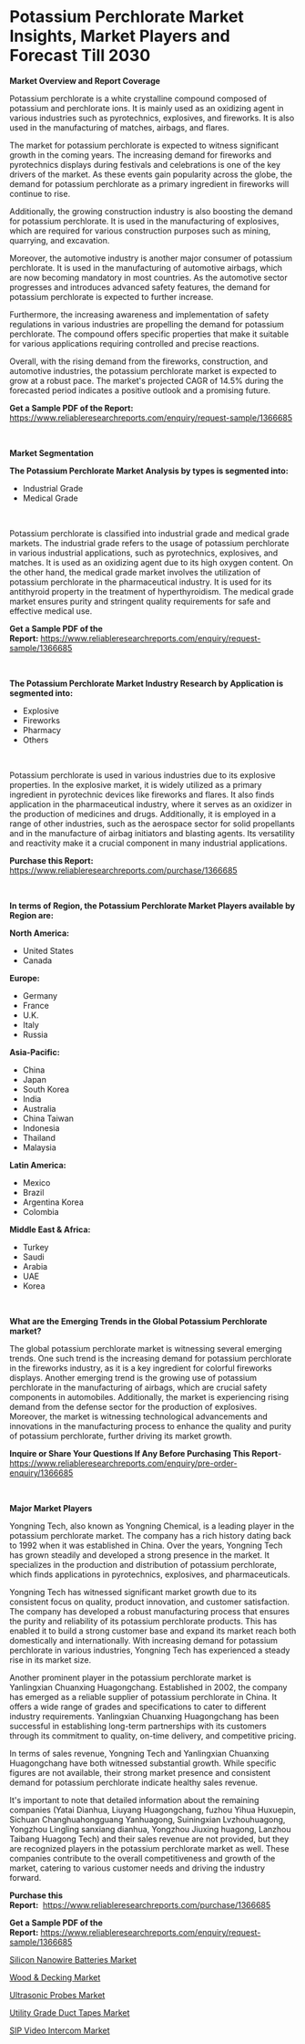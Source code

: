 <p><h1>Potassium Perchlorate Market Insights, Market Players and Forecast Till 2030</h1></p><p><strong>Market Overview and Report Coverage</strong></p>
<p><p>Potassium perchlorate is a white crystalline compound composed of potassium and perchlorate ions. It is mainly used as an oxidizing agent in various industries such as pyrotechnics, explosives, and fireworks. It is also used in the manufacturing of matches, airbags, and flares.</p><p>The market for potassium perchlorate is expected to witness significant growth in the coming years. The increasing demand for fireworks and pyrotechnics displays during festivals and celebrations is one of the key drivers of the market. As these events gain popularity across the globe, the demand for potassium perchlorate as a primary ingredient in fireworks will continue to rise.</p><p>Additionally, the growing construction industry is also boosting the demand for potassium perchlorate. It is used in the manufacturing of explosives, which are required for various construction purposes such as mining, quarrying, and excavation.</p><p>Moreover, the automotive industry is another major consumer of potassium perchlorate. It is used in the manufacturing of automotive airbags, which are now becoming mandatory in most countries. As the automotive sector progresses and introduces advanced safety features, the demand for potassium perchlorate is expected to further increase.</p><p>Furthermore, the increasing awareness and implementation of safety regulations in various industries are propelling the demand for potassium perchlorate. The compound offers specific properties that make it suitable for various applications requiring controlled and precise reactions.</p><p>Overall, with the rising demand from the fireworks, construction, and automotive industries, the potassium perchlorate market is expected to grow at a robust pace. The market's projected CAGR of 14.5% during the forecasted period indicates a positive outlook and a promising future.</p></p>
<p><strong>Get a Sample PDF of the Report:</strong> <a href="https://www.reliableresearchreports.com/enquiry/request-sample/1366685">https://www.reliableresearchreports.com/enquiry/request-sample/1366685</a></p>
<p>&nbsp;</p>
<p><strong>Market Segmentation</strong></p>
<p><strong>The Potassium Perchlorate Market Analysis by types is segmented into:</strong></p>
<p><ul><li>Industrial Grade</li><li>Medical Grade</li></ul></p>
<p>&nbsp;</p>
<p><p>Potassium perchlorate is classified into industrial grade and medical grade markets. The industrial grade refers to the usage of potassium perchlorate in various industrial applications, such as pyrotechnics, explosives, and matches. It is used as an oxidizing agent due to its high oxygen content. On the other hand, the medical grade market involves the utilization of potassium perchlorate in the pharmaceutical industry. It is used for its antithyroid property in the treatment of hyperthyroidism. The medical grade market ensures purity and stringent quality requirements for safe and effective medical use.</p></p>
<p><strong>Get a Sample PDF of the Report:</strong>&nbsp;<a href="https://www.reliableresearchreports.com/enquiry/request-sample/1366685">https://www.reliableresearchreports.com/enquiry/request-sample/1366685</a></p>
<p>&nbsp;</p>
<p><strong>The Potassium Perchlorate Market Industry Research by Application is segmented into:</strong></p>
<p><ul><li>Explosive</li><li>Fireworks</li><li>Pharmacy</li><li>Others</li></ul></p>
<p>&nbsp;</p>
<p><p>Potassium perchlorate is used in various industries due to its explosive properties. In the explosive market, it is widely utilized as a primary ingredient in pyrotechnic devices like fireworks and flares. It also finds application in the pharmaceutical industry, where it serves as an oxidizer in the production of medicines and drugs. Additionally, it is employed in a range of other industries, such as the aerospace sector for solid propellants and in the manufacture of airbag initiators and blasting agents. Its versatility and reactivity make it a crucial component in many industrial applications.</p></p>
<p><strong>Purchase this Report:</strong>&nbsp; <a href="https://www.reliableresearchreports.com/purchase/1366685">https://www.reliableresearchreports.com/purchase/1366685</a></p>
<p>&nbsp;</p>
<p><strong>In terms of Region, the Potassium Perchlorate Market Players available by Region are:</strong></p>
<p>
    <p> <strong> North America: </strong>
        <ul>
            <li>United States</li>
            <li>Canada</li>
        </ul>
        </p> 
    <p> <strong> Europe: </strong>
        <ul>
            <li>Germany</li>
            <li>France</li>
            <li>U.K.</li>
            <li>Italy</li>
            <li>Russia</li>
        </ul>
        </p> 
    <p> <strong> Asia-Pacific: </strong>
        <ul>
            <li>China</li>
            <li>Japan</li>
            <li>South Korea</li>
            <li>India</li>
            <li>Australia</li>
            <li>China Taiwan</li>
            <li>Indonesia</li>
            <li>Thailand</li>
            <li>Malaysia</li>
        </ul>
        </p> 
    <p> <strong> Latin America: </strong>
        <ul>
            <li>Mexico</li>
            <li>Brazil</li>
            <li>Argentina Korea</li>
            <li>Colombia</li>
        </ul>
        </p> 
    <p> <strong> Middle East & Africa: </strong>
        <ul>
            <li>Turkey</li>
            <li>Saudi</li>
            <li>Arabia</li>
            <li>UAE</li>
            <li>Korea</li>
        </ul>
    </p>
    </p>
<p>&nbsp;</p>
<p><strong>What are the Emerging Trends in the Global Potassium Perchlorate market?</strong></p>
<p><p>The global potassium perchlorate market is witnessing several emerging trends. One such trend is the increasing demand for potassium perchlorate in the fireworks industry, as it is a key ingredient for colorful fireworks displays. Another emerging trend is the growing use of potassium perchlorate in the manufacturing of airbags, which are crucial safety components in automobiles. Additionally, the market is experiencing rising demand from the defense sector for the production of explosives. Moreover, the market is witnessing technological advancements and innovations in the manufacturing process to enhance the quality and purity of potassium perchlorate, further driving its market growth.</p></p>
<p><strong>Inquire or Share Your Questions If Any Before Purchasing This Report</strong>- <a href="https://www.reliableresearchreports.com/enquiry/pre-order-enquiry/1366685">https://www.reliableresearchreports.com/enquiry/pre-order-enquiry/1366685</a></p>
<p>&nbsp;</p>
<p><strong>Major Market Players</strong></p>
<p><p>Yongning Tech, also known as Yongning Chemical, is a leading player in the potassium perchlorate market. The company has a rich history dating back to 1992 when it was established in China. Over the years, Yongning Tech has grown steadily and developed a strong presence in the market. It specializes in the production and distribution of potassium perchlorate, which finds applications in pyrotechnics, explosives, and pharmaceuticals.</p><p>Yongning Tech has witnessed significant market growth due to its consistent focus on quality, product innovation, and customer satisfaction. The company has developed a robust manufacturing process that ensures the purity and reliability of its potassium perchlorate products. This has enabled it to build a strong customer base and expand its market reach both domestically and internationally. With increasing demand for potassium perchlorate in various industries, Yongning Tech has experienced a steady rise in its market size.</p><p>Another prominent player in the potassium perchlorate market is Yanlingxian Chuanxing Huagongchang. Established in 2002, the company has emerged as a reliable supplier of potassium perchlorate in China. It offers a wide range of grades and specifications to cater to different industry requirements. Yanlingxian Chuanxing Huagongchang has been successful in establishing long-term partnerships with its customers through its commitment to quality, on-time delivery, and competitive pricing.</p><p>In terms of sales revenue, Yongning Tech and Yanlingxian Chuanxing Huagongchang have both witnessed substantial growth. While specific figures are not available, their strong market presence and consistent demand for potassium perchlorate indicate healthy sales revenue.</p><p>It's important to note that detailed information about the remaining companies (Yatai Dianhua, Liuyang Huagongchang, fuzhou Yihua Huxuepin, Sichuan Changhuahongguang Yanhuagong, Suiningxian Lvzhouhuagong, Yongzhou Lingling sanxiang dianhua, Yongzhou Jiuxing huagong, Lanzhou Taibang Huagong Tech) and their sales revenue are not provided, but they are recognized players in the potassium perchlorate market as well. These companies contribute to the overall competitiveness and growth of the market, catering to various customer needs and driving the industry forward.</p></p>
<p><strong>Purchase this Report:</strong>&nbsp;&nbsp;<a href="https://www.reliableresearchreports.com/purchase/1366685">https://www.reliableresearchreports.com/purchase/1366685</a></p>
<p></p>
<p><strong>Get a Sample PDF of the Report:</strong>&nbsp;<a href="https://www.reliableresearchreports.com/enquiry/request-sample/1366685">https://www.reliableresearchreports.com/enquiry/request-sample/1366685</a></p>
<p><p><a href="https://github.com/CliffMedina6/Market-Research-Report-List-1/blob/main/silicon-nanowire-batteries-market.md">Silicon Nanowire Batteries Market</a></p><p><a href="https://issuu.com/reportprime-2/docs/wood-decking-market-size-2030.pptx?fr=xKAE9_zU1NQ">Wood & Decking Market</a></p><p><a href="https://medium.com/@heatherhall44/ultrasonic-probes-market-size-cagr-trends-2024-2030-dc09702ad982">Ultrasonic Probes Market</a></p><p><a href="https://issuu.com/reportprime-2/docs/utility-grade-duct-tapes-market-size-2030.pptx?fr=xKAE9_zU1NQ">Utility Grade Duct Tapes Market</a></p><p><a href="https://www.linkedin.com/pulse/sip-video-intercom-market-insights-players-forecast-till-puyee/">SIP Video Intercom Market</a></p></p>
